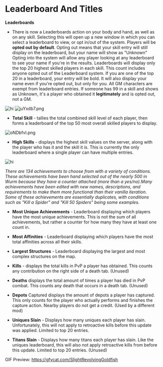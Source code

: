 # Leaderboard And Titles

**Leaderboards**

- There is now a Leaderboards action on your body and hand, as well as on any skill.
Selecting this will open up a new window in which you can select a leaderboard to view, or opt in/out of the system.
Players will be **opted out by default**. Opting out means that your skill entry will still display on the leaderboard, but your name will show as "Unknown"
Opting into the system will allow any player looking at any leaderboard to see your name if you're in the results.
Leaderboards will display only the top 20 highest skilled players in each skill. This count includes anyone opted out of the Leaderboard system.
If you are one of the top 20 in a leaderboard, your entry will be bold. It will also display your name even if you're opted out, but only for you.
All GM characters are exempt from leaderboard entries. If someone has 99 in a skill and shows as Unknown, it's a player who obtained it **legitimately** and is opted out, not a GM.
<img src="https://i.imgur.com/trzOd59.png" alt="hi" class="inline"/>
<img class="ipsImage" alt="juYxdb7.png" src="https://i.imgur.com/juYxdb7.png">

- **Total Skill** - tallies the total combined skill level of each player, then forms a leaderboard of the top 50 most overall skilled players to display. 
<img class="ipsImage" alt="oNDbfvl.png" src="https://i.imgur.com/oNDbfvl.png">

- **High Skills** - displays the highest skill values on the server, along with the player who has it and the skill it is. This is currently the only leaderboard where a single player can have multiple entries.
<img src="https://i.imgur.com/U0oPDC1.png" alt="hi" class="inline"/>

*There are 134 achievements to choose from with a variety of conditions. These achievements have been hand selected out of the nearly 500 in Wurm because they have a counter attached (more than a yes/no).Many achievements have been edited with new names, descriptions, and requirements to make them more functional than their vanilla iteration. Some of these achievements are essentially duplicates, with conditions such as "Kill a Spider" and "Kill 50 Spiders" being some examples.*

- **Most Unique Achievements** - Leaderboard displaying which players have the most unique achievements. This is not the sum of all achievements, but rather a counter for how many they have at least one count in.

- **Most Affinities** - Leaderboard displaying which players have the most total affinities across all their skills.

- **Largest Structures** - Leaderboard displaying the largest and most complex structures on the map.

- **Kills** - displays the total kills in PvP a player has obtained. This counts any contribution on the right side of a death tab. (Unused)

- **Deaths** displays the total amount of times a player has died in PvP combat. This counts any death that occurs in a death tab. (Unused) 

- **Depots** Captured displays the amount of depots a player has captured. This only counts for the player who actually performs and finishes the capture action. Nearby players do not get a credit. (Used by a different mod)

- **Uniques Slain** - Displays how many uniques each player has slain. Unfortunately, this will not apply to retroactive kills before this update was applied. Limited to top 20 entries. 

- **Titans Slain** - Displays how many titans each player has slain. Like the uniques leaderboard, this will also not apply retroactive kills from before this update. Limited to top 20 entries. (Unused)
 
GIF Preview: https://gfycat.com/SlightRevolvingGoldfish
